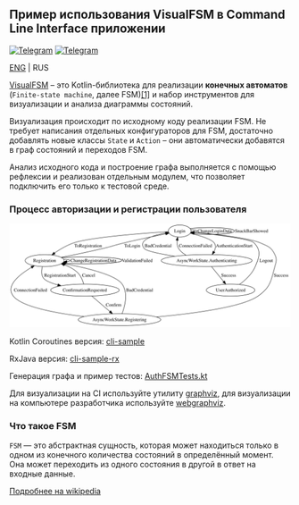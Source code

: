 ## Пример использования VisualFSM в Command Line Interface приложении

[![Telegram](https://img.shields.io/static/v1?label=Telegram&message=Channel&color=0088CC)](https://t.me/visualfsm)
[![Telegram](https://img.shields.io/static/v1?label=Telegram&message=Chat&color=0088CC)](https://t.me/visualfsm_support)

[ENG](../README.md) | RUS

[VisualFSM](https://github.com/Kontur-Mobile/VisualFSM) – это Kotlin-библиотека для реализации  **конечных автоматов** (`Finite-state machine`, далее FSM)[[1]](#что-такое-fsm) и набор инструментов для визуализации и анализа диаграммы
состояний.

Визуализация происходит по исходному коду реализации FSM. Не требует написания отдельных
конфигураторов для FSM, достаточно добавлять новые классы `State` и `Action` – они автоматически
добавятся в граф состояний и переходов FSM.

Анализ исходного кода и построение графа выполняется с помощью рефлексии и реализован отдельным
модулем, что позволяет подключить его только к тестовой среде.

### Процесс авторизации и регистрации пользователя

<img src="./graph.png" alt="graph"/>

Kotlin Coroutines версия: [cli-sample](../cli-sample)

RxJava версия: [cli-sample-rx](../cli-sample-rx)

Генерация графа и пример тестов: [AuthFSMTests.kt](../cli-sample/src/test/kotlin/ru/kontur/mobile/visualfsm/AuthFSMTests.kt)

Для визуализации на CI используйте утилиту [graphviz](https://graphviz.org/doc/info/command.html), для визуализации на компьютере разработчика используйте [webgraphviz](http://www.webgraphviz.com/).

### Что такое FSM

`FSM` — это абстрактная сущность, которая может находиться только в одном из конечного количества
состояний в определённый момент. Она может переходить из одного состояния в другой в ответ на
входные данные.

[Подробнее на wikipedia](https://en.wikipedia.org/wiki/Finite-state_machine)